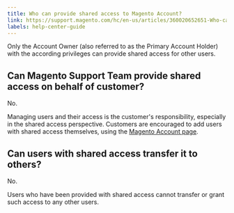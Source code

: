 ```yaml
---
title: Who can provide shared access to Magento Account?
link: https://support.magento.com/hc/en-us/articles/360020652651-Who-can-provide-shared-access-to-Magento-Account-
labels: help-center-guide
---
```


<p>Only the Account Owner (also referred to as the Primary Account Holder) with the according privileges can provide shared access for other users.</p>
<h2>Can Magento Support Team provide shared access on behalf of customer?</h2>
<p>No.</p>
<p>Managing users and their access is the customer's responsibility, especially in the shared access perspective. Customers are encouraged to add users with shared access themselves, using the <a href="https://account.magento.com/">Magento Account page</a>.</p>
<h2>Can users with shared access transfer it to others?</h2>
<p>No.</p>
<p>Users who have been provided with shared access cannot transfer or grant such access to any other users.</p>